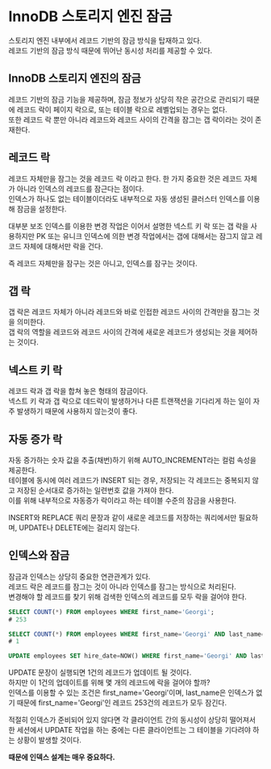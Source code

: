 # InnoDB 스토리지 엔진 잠금

스토리지 엔진 내부에서 레코드 기반의 잠금 방식을 탑재하고 있다.\
레코드 기반의 잠금 방식 때문에 뛰어난 동시성 처리를 제공할 수 있다.

## InnoDB 스토리지 엔진의 잠금

레코드 기반의 잠금 기능을 제공하며, 잠금 정보가 상당히 작은 공간으로 관리되기 때문에 레코드 락이 페이지 락으로, 또는 테이블 락으로 레벨업되는 경우는 없다.\
또한 레코드 락 뿐만 아니라 레코드와 레코드 사이의 간격을 잠그는 갭 락이라는 것이 존재한다.

## 레코드 락

레코드 자체만을 잠그는 것을 레코드 락 이라고 한다. 한 가지 중요한 것은 레코드 자체가 아니라 인덱스의 레코드를 잠근다는 점이다.\
인덱스가 하나도 없는 테이블이더라도 내부적으로 자동 생성된 클러스터 인덱스를 이용해 잠금을 설정한다.

대부분 보조 인덱스를 이용한 변경 작업은 이어서 설명한 넥스트 키 락 또는 갭 락을 사용하지만 PK 또는 유니크 인덱스에 의한 변경 작업에서는 갭에 대해서는 잠그지 않고 레코드 자체에 대해서만 락을 건다.

즉 레코드 자체만을 잠구는 것은 아니고, 인덱스를 잠구는 것이다.

## 갭 락

갭 락은 레코드 자체가 아니라 레코드와 바로 인접한 레코드 사이의 간격만을 잠그는 것을 의미한다.\
갭 락의 역할을 레코드와 레코드 사이의 간격에 새로운 레코드가 생성되는 것을 제어하는 것이다.

## 넥스트 키 락

레코드 락과 갭 락을 합쳐 놓은 형태의 잠금이다.\
넥스트 키 락과 갭 락으로 데드락이 발생하거나 다른 트랜잭션을 기다리게 하는 일이 자주 발생하기 때문에 사용하지 않는것이 좋다.

## 자동 증가 락

자동 증가하는 숫자 값을 추출(채번)하기 위해 AUTO\_INCREMENT라는 컬럼 속성을 제공한다.\
테이블에 동시에 여러 레코드가 INSERT 되는 경우, 저장되는 각 레코드는 중복되지 않고 저장된 순서대로 증가하는 일련번호 값을 가져야 한다.\
이를 위해 내부적으로 자동증가 락이라고 하는 테이블 수준의 잠금을 사용한다.

INSERT와 REPLACE 쿼리 문장과 같이 새로운 레코드를 저장하는 쿼리에서만 필요하며, UPDATE나 DELETE에는 걸리지 않는다.

## 인덱스와 잠금

잠금과 인덱스는 상당히 중요한 연관관계가 있다.\
레코드 락은 레코드를 잠그는 것이 아니라 인덱스를 잠그는 방식으로 처리된다.\
변경해야 할 레코드를 찾기 위해 검색한 인덱스의 레코드를 모두 락을 걸어야 한다.

```sql
SELECT COUNT(*) FROM employees WHERE first_name='Georgi';
# 253

SELECT COUNT(*) FROM employees WHERE first_name='Georgi' AND last_name='Klassen';
# 1

UPDATE employees SET hire_date=NOW() WHERE first_name='Georgi' AND last_name='Klassen';
```

UPDATE 문장이 실행되면 1건의 레코드가 업데이트 될 것이다.\
하지만 이 1건의 업데이트를 위해 몇 개의 레코드에 락을 걸어야 할까?\
인덱스를 이용할 수 있는 조건은 first\_name='Georgi'이며, last\_name은 인덱스가 없기 때문에 first\_name='Georgi'인 레코드 253건의 레코드가 모두 잠긴다.

적절히 인덱스가 준비되어 있지 않다면 각 클라이언트 간의 동시성이 상당히 떨어져서 한 세션에서 UPDATE 작업을 하는 중에는 다른 클라이언트는 그 테이블을 기다려야 하는 상황이 발생할 것이다.

**때문에 인덱스 설계는 매우 중요하다.**

